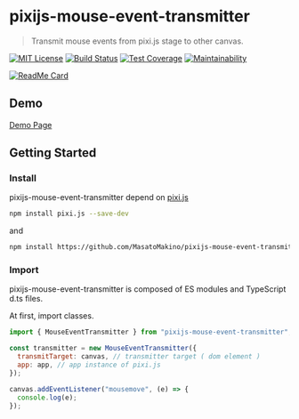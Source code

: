 # pixijs-mouse-event-transmitter

> Transmit mouse events from pixi.js stage to other canvas.

[![MIT License](http://img.shields.io/badge/license-MIT-blue.svg?style=flat)](LICENSE)
[![Build Status](https://travis-ci.com/MasatoMakino/pixijs-mouse-event-transmitter.svg?branch=master)](https://travis-ci.com/MasatoMakino/pixijs-mouse-event-transmitter)
[![Test Coverage](https://api.codeclimate.com/v1/badges/7131362c8f55827fdb2e/test_coverage)](https://codeclimate.com/github/MasatoMakino/pixijs-mouse-event-transmitter/test_coverage)
[![Maintainability](https://api.codeclimate.com/v1/badges/7131362c8f55827fdb2e/maintainability)](https://codeclimate.com/github/MasatoMakino/pixijs-mouse-event-transmitter/maintainability)

[![ReadMe Card](https://github-readme-stats.vercel.app/api/pin/?username=MasatoMakino&repo=pixijs-mouse-event-transmitter)](https://github.com/MasatoMakino/pixijs-mouse-event-transmitter)

## Demo

[Demo Page](https://masatomakino.github.io/pixijs-mouse-event-transmitter/demo/)

## Getting Started

### Install

pixijs-mouse-event-transmitter depend on [pixi.js](https://github.com/pixijs/pixi.js)

```bash
npm install pixi.js --save-dev
```

and

```bash
npm install https://github.com/MasatoMakino/pixijs-mouse-event-transmitter.git --save-dev
```

### Import

pixijs-mouse-event-transmitter is composed of ES modules and TypeScript d.ts files.

At first, import classes.

```js
import { MouseEventTransmitter } from "pixijs-mouse-event-transmitter";

const transmitter = new MouseEventTransmitter({
  transmitTarget: canvas, // transmitter target ( dom element )
  app: app, // app instance of pixi.js
});

canvas.addEventListener("mousemove", (e) => {
  console.log(e);
});
```
